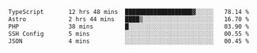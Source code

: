 <!--START_SECTION:waka-->

```txt
TypeScript       12 hrs 48 mins  ███████████████████▓░░░░░   78.14 %
Astro            2 hrs 44 mins   ████▒░░░░░░░░░░░░░░░░░░░░   16.70 %
PHP              38 mins         █░░░░░░░░░░░░░░░░░░░░░░░░   03.90 %
SSH Config       5 mins          ░░░░░░░░░░░░░░░░░░░░░░░░░   00.55 %
JSON             4 mins          ░░░░░░░░░░░░░░░░░░░░░░░░░   00.45 %
```

<!--END_SECTION:waka-->
